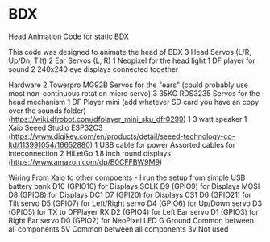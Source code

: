 # BDX
Head Animation Code for static BDX

This code was designed to animate the head of BDX
3 Head Servos (L/R, Up/Dn, Tilt)
2 Ear Servos (L, R)
1 Neopixel for the head light
1 DF player for sound
2 240x240 eye displays connected together

Hardware 
2 Towerpro MG92B Servos for the "ears" (could probably use most non-continuous rotation micro servo)
3 35KG RDS3235 Servos for the head mechanism
1 DF Player mini (add whatever SD card you have an copy over the sounds folder) (https://wiki.dfrobot.com/dfplayer_mini_sku_dfr0299)
1 3 watt speaker
1 Xaio Seeed Studio ESP32C3 (https://www.digikey.com/en/products/detail/seeed-technology-co-ltd/113991054/16652880)
1 USB cable for power
Assorted cables for inteconnection
2 HiLetGo 1.8 inch round displays (https://www.amazon.com/dp/B0CFFBW9M9)

Wiring From Xaio to other compoents - I run the setup from simple USB battery bank
D10 (GPIO10) for Displays SCLK
D9  (GPIO9)  for Displays MOSI
D8  (GPIO8)  for Displays DC1
D7  (GPI20)  for Displays CS1
D6  (GPIO21) for Tilt servo
D5  (GPIO7)  for Left/Right servo
D4  (GPIO6)  for Up/Down servo
D3  (GPIO5)  for TX to DFPlayer RX
D2  (GPIO4)  for Left Ear servo
D1  (GPIO3)  for Right Ear servo
D0  (GPIO2)  for NeoPixel LED
G   Ground   Common between all components
5V  Common between all components
3v Not used
